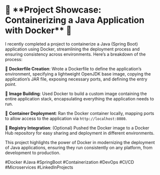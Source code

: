 
<h1>🚀 **Project Showcase: Containerizing a Java Application with Docker** 🚀</h1>

I recently completed a project to containerize a Java (Spring Boot) application using Docker, streamlining the deployment process and ensuring consistency across environments. Here’s a breakdown of the process:

🔹 **Dockerfile Creation**: Wrote a Dockerfile to define the application’s environment, specifying a lightweight OpenJDK base image, copying the application’s JAR file, exposing necessary ports, and defining the entry point.

🔹 **Image Building**: Used Docker to build a custom image containing the entire application stack, encapsulating everything the application needs to run.

🔹 **Container Deployment**: Ran the Docker container locally, mapping ports to allow access to the application via `http://localhost:8080`.

🔹 **Registry Integration**: (Optional) Pushed the Docker image to a Docker Hub repository for easy sharing and deployment in different environments.


This project highlights the power of Docker in modernizing the deployment of Java applications, ensuring they run consistently on any platform, from development to production. 

#Docker #Java #SpringBoot #Containerization #DevOps #CI/CD #Microservices #LinkedInProjects

